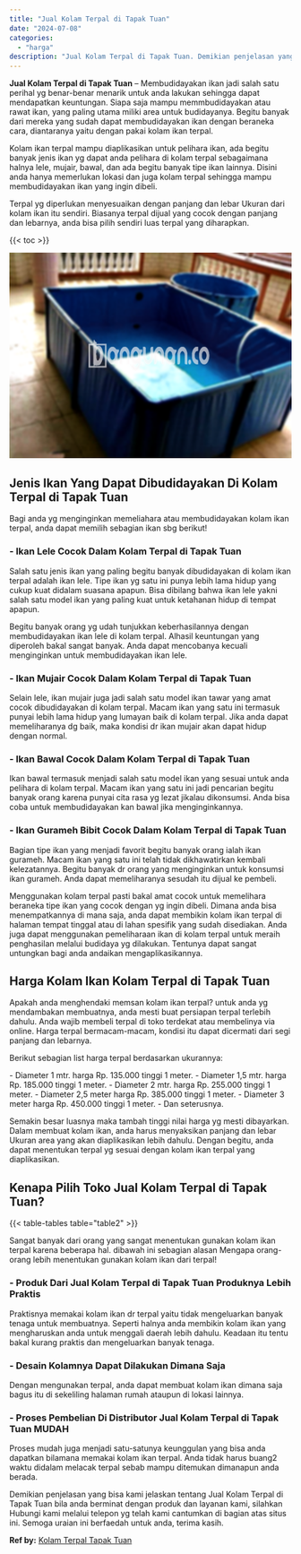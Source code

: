 ```yaml
---
title: "Jual Kolam Terpal di Tapak Tuan"
date: "2024-07-08"
categories: 
  - "harga"
description: "Jual Kolam Terpal di Tapak Tuan. Demikian penjelasan yang bisa kami jelaskan tentang Jual Kolam Terpal di Tapak Tuan bila anda berminat dengan produk dan lay..."
---
```


**Jual Kolam Terpal di Tapak Tuan** – Membudidayakan ikan jadi salah satu perihal yg benar-benar menarik untuk anda lakukan sehingga dapat mendapatkan keuntungan. Siapa saja mampu memmbudidayakan atau rawat ikan, yang paling utama miliki area untuk budidayanya. Begitu banyak dari mereka yang sudah dapat membudidayakan ikan dengan beraneka cara, diantaranya yaitu dengan pakai kolam ikan terpal.

Kolam ikan terpal mampu diaplikasikan untuk pelihara ikan, ada begitu banyak jenis ikan yg dapat anda pelihara di kolam terpal sebagaimana halnya lele, mujair, bawal, dan ada begitu banyak tipe ikan lainnya. Disini anda hanya memerlukan lokasi dan juga kolam terpal sehingga mampu membudidayakan ikan yang ingin dibeli.

Terpal yg diperlukan menyesuaikan dengan panjang dan lebar Ukuran dari kolam ikan itu sendiri. Biasanya terpal dijual yang cocok dengan panjang dan lebarnya, anda bisa pilih sendiri luas terpal yang diharapkan.

{{< toc >}}

![Jual Kolam Terpal di Tapak Tuan](/images/jual-kolam-terpal-22.png)

## Jenis Ikan Yang Dapat Dibudidayakan Di Kolam Terpal di Tapak Tuan

Bagi anda yg menginginkan memeliahara atau membudidayakan kolam ikan terpal, anda dapat memilih sebagian ikan sbg berikut!

### \- Ikan Lele Cocok Dalam Kolam Terpal di Tapak Tuan

Salah satu jenis ikan yang paling begitu banyak dibudidayakan di kolam ikan terpal adalah ikan lele. Tipe ikan yg satu ini punya lebih lama hidup yang cukup kuat didalam suasana apapun. Bisa dibilang bahwa ikan lele yakni salah satu model ikan yang paling kuat untuk ketahanan hidup di tempat apapun.

Begitu banyak orang yg udah tunjukkan keberhasilannya dengan membudidayakan ikan lele di kolam terpal. Alhasil keuntungan yang diperoleh bakal sangat banyak. Anda dapat mencobanya kecuali menginginkan untuk membudidayakan ikan lele.

### \- Ikan Mujair Cocok Dalam Kolam Terpal di Tapak Tuan

Selain lele, ikan mujair juga jadi salah satu model ikan tawar yang amat cocok dibudidayakan di kolam terpal. Macam ikan yang satu ini termasuk punyai lebih lama hidup yang lumayan baik di kolam terpal. Jika anda dapat memeliharanya dg baik, maka kondisi dr ikan mujair akan dapat hidup dengan normal.

### \- Ikan Bawal Cocok Dalam Kolam Terpal di Tapak Tuan

Ikan bawal termasuk menjadi salah satu model ikan yang sesuai untuk anda pelihara di kolam terpal. Macam ikan yang satu ini jadi pencarian begitu banyak orang karena punyai cita rasa yg lezat jikalau dikonsumsi. Anda bisa coba untuk membudidayakan kan bawal jika menginginkannya.

### \- Ikan Gurameh Bibit Cocok Dalam Kolam Terpal di Tapak Tuan

Bagian tipe ikan yang menjadi favorit begitu banyak orang ialah ikan gurameh. Macam ikan yang satu ini telah tidak dikhawatirkan kembali kelezatannya. Begitu banyak dr orang yang menginginkan untuk konsumsi ikan gurameh. Anda dapat memeliharanya sesudah itu dijual ke pembeli.

Menggunakan kolam terpal pasti bakal amat cocok untuk memelihara beraneka tipe ikan yang cocok dengan yg ingin dibeli. Dimana anda bisa menempatkannya di mana saja, anda dapat membikin kolam ikan terpal di halaman tempat tinggal atau di lahan spesifik yang sudah disediakan. Anda juga dapat menggunakan pemeliharaan ikan di kolam terpal untuk meraih penghasilan melalui budidaya yg dilakukan. Tentunya dapat sangat untungkan bagi anda andaikan mengaplikasikannya.

## Harga Kolam Ikan Kolam Terpal di Tapak Tuan

Apakah anda menghendaki memsan kolam ikan terpal? untuk anda yg mendambakan membuatnya, anda mesti buat persiapan terpal terlebih dahulu. Anda wajib membeli terpal di toko terdekat atau membelinya via online. Harga terpal bermacam-macam, kondisi itu dapat dicermati dari segi panjang dan lebarnya.

Berikut sebagian list harga terpal berdasarkan ukurannya:

\- Diameter 1 mtr. harga Rp. 135.000 tinggi 1 meter. - Diameter 1,5 mtr. harga Rp. 185.000 tinggi 1 meter. - Diameter 2 mtr. harga Rp. 255.000 tinggi 1 meter. - Diameter 2,5 meter harga Rp. 385.000 tinggi 1 meter. - Diameter 3 meter harga Rp. 450.000 tinggi 1 meter. - Dan seterusnya.

Semakin besar luasnya maka tambah tinggi nilai harga yg mesti dibayarkan. Dalam membuat kolam ikan, anda harus menyaksikan panjang dan lebar Ukuran area yang akan diaplikasikan lebih dahulu. Dengan begitu, anda dapat menentukan terpal yg sesuai dengan kolam ikan terpal yang diaplikasikan.

## Kenapa Pilih Toko Jual Kolam Terpal di Tapak Tuan?

{{< table-tables table="table2" >}}

Sangat banyak dari orang yang sangat menentukan gunakan kolam ikan terpal karena beberapa hal. dibawah ini sebagian alasan Mengapa orang-orang lebih menentukan gunakan kolam ikan dari terpal!

### \- Produk Dari Jual Kolam Terpal di Tapak Tuan Produknya Lebih Praktis

Praktisnya memakai kolam ikan dr terpal yaitu tidak mengeluarkan banyak tenaga untuk membuatnya. Seperti halnya anda membikin kolam ikan yang mengharuskan anda untuk menggali daerah lebih dahulu. Keadaan itu tentu bakal kurang praktis dan mengeluarkan banyak tenaga.

### \- Desain Kolamnya Dapat Dilakukan Dimana Saja

Dengan mengunakan terpal, anda dapat membuat kolam ikan dimana saja bagus itu di sekeliling halaman rumah ataupun di lokasi lainnya.

### \- Proses Pembelian Di Distributor Jual Kolam Terpal di Tapak Tuan MUDAH

Proses mudah juga menjadi satu-satunya keunggulan yang bisa anda dapatkan bilamana memakai kolam ikan terpal. Anda tidak harus buang2 waktu didalam melacak terpal sebab mampu ditemukan dimanapun anda berada.

Demikian penjelasan yang bisa kami jelaskan tentang Jual Kolam Terpal di Tapak Tuan bila anda berminat dengan produk dan layanan kami, silahkan Hubungi kami melalui telepon yg telah kami cantumkan di bagian atas situs ini. Semoga uraian ini berfaedah untuk anda, terima kasih.

**Ref by:** [Kolam Terpal Tapak Tuan](https://id.wikipedia.org/wiki/Kolam)
